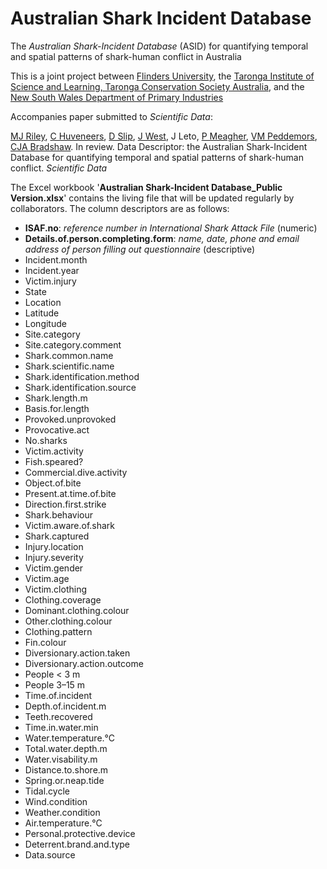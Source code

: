 # Australian Shark Incident Database

The _Australian Shark-Incident Database_ (ASID) for quantifying temporal and spatial patterns of shark-human conflict in Australia

This is a joint project between <a href="http://www.flinders.edu.au">Flinders University</a>, the <a href="https://taronga.org.au/education/taronga-institute-of-science-and-learning">Taronga Institute of Science and Learning, Taronga Conservation Society Australia</a>, and the <a href="https://www.dpi.nsw.gov.au">New South Wales Department of Primary Industries</a>

Accompanies paper submitted to _Scientific Data_:

<a href="https://www.linkedin.com/in/madeline-thiele-7704b614a/">MJ Riley</a>, <a href="https://www.flinders.edu.au/people/charlie.huveneers">C Huveneers</a>, <a href="https://www.linkedin.com/in/david-slip-b539804b/?originalSubdomain=au">D Slip</a>, <a href="https://taronga.org.au/conservation-and-science/our-team">J West</a>, J Leto, <a href="https://www.linkedin.com/in/phoebe-meagher-471979133/?originalSubdomain=au">P Meagher</a>, <a href="https://www.dpi.nsw.gov.au/about-us/research-development/staff/staff-profiles/vic-peddemors">VM Peddemors</a>, <a href="http://www.flinders.edu.au/people/corey.bradshaw">CJA Bradshaw</a>. In review. Data Descriptor: the Australian Shark-Incident Database for quantifying temporal and spatial patterns of shark-human conflict. _Scientific Data_

The Excel workbook '<strong>Australian Shark-Incident Database_Public Version.xlsx</strong>' contains the living file that will be updated regularly by collaborators. The column descriptors are as follows:

- <strong>ISAF.no</strong>: <em>reference number in International Shark Attack File</em> (numeric)
- <strong>Details.of.person.completing.form</strong>: <em>name, date, phone and email address of person filling out questionnaire</em> (descriptive)
- Incident.month
- Incident.year
- Victim.injury
- State
- Location
- Latitude
- Longitude
- Site.category
- Site.category.comment
- Shark.common.name
- Shark.scientific.name
- Shark.identification.method
- Shark.identification.source
- Shark.length.m
- Basis.for.length
- Provoked.unprovoked
- Provocative.act
- No.sharks
- Victim.activity
- Fish.speared?
- Commercial.dive.activity
- Object.of.bite
- Present.at.time.of.bite
- Direction.first.strike
- Shark.behaviour
- Victim.aware.of.shark
- Shark.captured
- Injury.location
- Injury.severity
- Victim.gender
- Victim.age
- Victim.clothing
- Clothing.coverage
- Dominant.clothing.colour
- Other.clothing.colour
- Clothing.pattern
- Fin.colour
- Diversionary.action.taken
- Diversionary.action.outcome
- People < 3 m
- People 3–15 m
- Time.of.incident
- Depth.of.incident.m
- Teeth.recovered
- Time.in.water.min
- Water.temperature.°C
- Total.water.depth.m
- Water.visability.m
- Distance.to.shore.m
- Spring.or.neap.tide
- Tidal.cycle
- Wind.condition
- Weather.condition
- Air.temperature.°C
- Personal.protective.device
- Deterrent.brand.and.type
- Data.source


